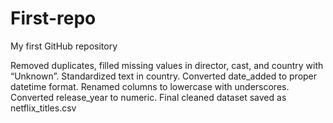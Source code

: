 # First-repo
My first GitHub repository 

Removed duplicates, filled missing values in director, cast, and country with “Unknown”. Standardized text in country. Converted date_added to proper datetime format. Renamed columns to lowercase with underscores. Converted release_year to numeric. Final cleaned dataset saved as netflix_titles.csv
